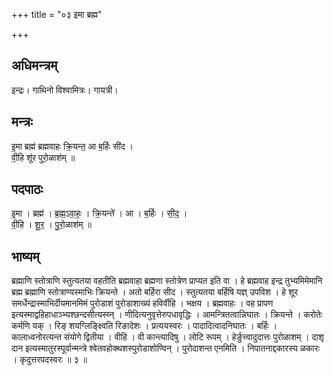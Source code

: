+++
title = "०३ इमा ब्रह्म"

+++
## अधिमन्त्रम्
इन्द्रः। गाथिनो विश्वामित्रः। गायत्री।

## मन्त्रः
इ॒मा ब्रह्म॑ ब्रह्मवाहः क्रि॒यन्त॒ आ ब॒र्हिः सी॑द ।  
वी॒हि शू॑र पुरो॒ळाश॑म् ॥

## पदपाठः
इ॒मा । ब्रह्म॑ । ब्र॒ह्म॒ऽवा॒हः॒ । क्रि॒यन्ते॑ । आ । ब॒र्हिः । सी॒द॒ ।  
वी॒हि । शू॒र॒ । पु॒रो॒ळाश॑म् ॥

## भाष्यम्
ब्रह्माणि स्तोत्राणि स्तुत्यतया वहतीति ब्रह्मवाहा ब्रह्मणा स्तोत्रेण प्राप्यत इति वा । हे ब्रह्मवाह इन्द्र तुभ्यमिमेमानि ब्रह्म ब्रह्माणि स्तोत्राण्यस्माभिः क्रियन्ते । अतो बर्हिरा सीद । स्तुत्यतया बर्हिषि यज्ञ् उपविश । हे शूर समर्धेन्द्रास्माभिर्दीयमानमिमं पुरोडाशं पुरोडाशाख्यं हविर्वीहि । भक्षय । ब्रह्मवाहः । वह प्रापण इत्यस्माद्वहिहाधाञ्भ्यश्छन्दसीत्यस्य्न् । णीदित्यनुवृत्तेरुपधावृद्धिः । आमन्त्रितत्वान्निघातः । क्रियन्ते । करोतेः कर्मणि यक् । रिङ् शयग्लिङ्क्ष्विति रिङादेशः । प्रत्ययस्वरः । पादादित्वादनिघातः । बर्हिः । कालाध्वनोरत्यन्त संयोगे द्वितीया । वीहि । वी कान्त्यादिषु । लोटि रूपम् । हेर्ङुत्त्वादुदात्तः पुरोळाशम् । दाशृ दान इत्यस्मातुरस्पूर्वान्मन्त्रे श्वेतवहोक्थशस्पुरोडाशोण्विन् । पुरोदाशन्त एनमिति । निपातनाद्दकारस्य ळकारः । कृदुत्तरपदस्वरः ॥ ३ ॥